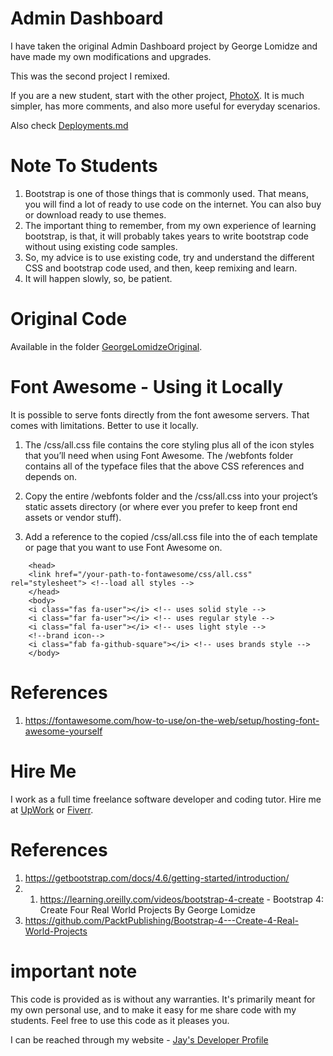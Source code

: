 # Admin Dashboard

I have taken the original Admin Dashboard project by George Lomidze and have made my own modifications and upgrades.

This was the second project I remixed. 

If you are a new student, start with the other project, [PhotoX](PhotoX). It is much simpler, has more comments, and also more useful for everyday scenarios.

Also check [Deployments.md](Deployments.md)

# Note To Students

1. Bootstrap is one of those things that is commonly used. That means, you will find a lot of ready to use code on the internet. You can also buy or download ready to use themes.
1. The important thing to remember, from my own experience of learning bootstrap, is that, it will probably takes years to write bootstrap code without using existing code samples. 
1. So, my advice is to use existing code, try and understand the different CSS and bootstrap code used, and then, keep remixing and learn. 
1. It will happen slowly, so, be patient.

# Original Code

Available in the folder [GeorgeLomidzeOriginal](../GeorgeLomidzeOriginal/).

# Font Awesome - Using it Locally

It is possible to serve fonts directly from the font awesome servers. That comes with limitations. Better to use it locally.

1. The /css/all.css file contains the core styling plus all of the icon styles that you’ll need when using Font Awesome. The /webfonts folder contains all of the typeface files that the above CSS references and depends on.

1. Copy the entire /webfonts folder and the /css/all.css into your project’s static assets directory (or where ever you prefer to keep front end assets or vendor stuff).

1. Add a reference to the copied /css/all.css file into the <head> of each template or page that you want to use Font Awesome on.

```
    <head>
    <link href="/your-path-to-fontawesome/css/all.css" rel="stylesheet"> <!--load all styles -->
    </head>
    <body>
    <i class="fas fa-user"></i> <!-- uses solid style -->
    <i class="far fa-user"></i> <!-- uses regular style -->
    <i class="fal fa-user"></i> <!-- uses light style -->
    <!--brand icon-->
    <i class="fab fa-github-square"></i> <!-- uses brands style -->
    </body>

```

# References

1. https://fontawesome.com/how-to-use/on-the-web/setup/hosting-font-awesome-yourself

# Hire Me

I work as a full time freelance software developer and coding tutor. Hire me at [UpWork](https://www.upwork.com/fl/vijayasimhabr) or [Fiverr](https://www.fiverr.com/jay_codeguy). 

# References

1. https://getbootstrap.com/docs/4.6/getting-started/introduction/
2. 1. https://learning.oreilly.com/videos/bootstrap-4-create - Bootstrap 4: Create Four Real World Projects By George Lomidze
3. https://github.com/PacktPublishing/Bootstrap-4---Create-4-Real-World-Projects

# important note 

This code is provided as is without any warranties. It's primarily meant for my own personal use, and to make it easy for me share code with my students. Feel free to use this code as it pleases you.

I can be reached through my website - [Jay's Developer Profile](https://jay-study-nildana.github.io/developerprofile)
